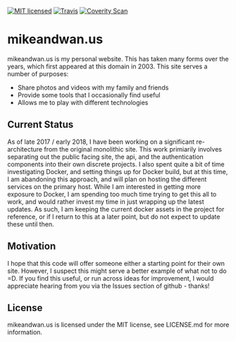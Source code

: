 [![MIT licensed](https://img.shields.io/badge/license-MIT-blue.svg)](https://github.com/AerisG222/mikeandwan.us/blob/master/LICENSE.md)
[![Travis](https://img.shields.io/travis/AerisG222/mikeandwan.us.svg)](https://travis-ci.org/AerisG222/mikeandwan.us)
[![Coverity Scan](https://img.shields.io/coverity/scan/10078.svg)](https://scan.coverity.com/projects/aerisg222-mikeandwan.us)

# mikeandwan.us
mikeandwan.us is my personal website.  This has taken many forms over the years, which
first appeared at this domain in 2003.  This site serves a number of purposes:

  - Share photos and videos with my family and friends
  - Provide some tools that I occasionally find useful
  - Allows me to play with different technologies

## Current Status

As of late 2017 / early 2018, I have been working on a significant re-architecture from the original monolithic site.  This work
primiarily involves separating out the public facing site, the api, and the authentication components into their own discrete
projects.  I also spent quite a bit of time investigating Docker, and setting things up for Docker build, but at this time,
I am abandoning this approach, and will plan on hosting the different services on the primary host.  While I am interested
in getting more exposure to Docker, I am spending too much time trying to get this all to work, and would rather invest my time
in just wrapping up the latest updates.  As such, I am keeping the current docker assets in the project for reference, or if I return
to this at a later point, but do not expect to update these until then.

## Motivation

I hope that this code will offer someone either a starting point for their own site.
However, I suspect this might serve a better example of what not to do =D.  If you find
this useful, or run across ideas for improvement, I would appreciate hearing from you via
the Issues section of github - thanks!

## License

mikeandwan.us is licensed under the MIT license, see LICENSE.md for more
information.
